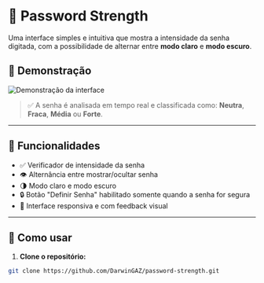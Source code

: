 # 🔐 Password Strength

Uma interface simples e intuitiva que mostra a intensidade da senha digitada, com a possibilidade de alternar entre **modo claro** e **modo escuro**.

## 📸 Demonstração

![Demonstração da interface](https://user-images.githubusercontent.com/DarwinGAZ/demo-password-strength.gif)

> ✅ A senha é analisada em tempo real e classificada como: **Neutra**, **Fraca**, **Média** ou **Forte**.

---

## 🚀 Funcionalidades

- ✅ Verificador de intensidade da senha
- 👁️ Alternância entre mostrar/ocultar senha
- 🌗 Modo claro e modo escuro
- 🔒 Botão "Definir Senha" habilitado somente quando a senha for segura
- 🎨 Interface responsiva e com feedback visual

---


## 🧪 Como usar

1. **Clone o repositório:**

```bash
git clone https://github.com/DarwinGAZ/password-strength.git
